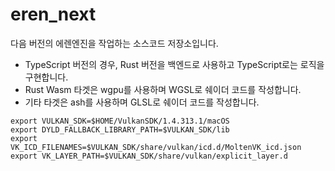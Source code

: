 # eren_next
다음 버전의 에렌엔진을 작업하는 소스코드 저장소입니다.

* TypeScript 버전의 경우, Rust 버전을 백엔드로 사용하고 TypeScript로는 로직을 구현합니다.
* Rust Wasm 타겟은 wgpu를 사용하며 WGSL로 쉐이더 코드를 작성합니다.
* 기타 타겟은 ash를 사용하며 GLSL로 쉐이더 코드를 작성합니다.

```
export VULKAN_SDK=$HOME/VulkanSDK/1.4.313.1/macOS
export DYLD_FALLBACK_LIBRARY_PATH=$VULKAN_SDK/lib
export VK_ICD_FILENAMES=$VULKAN_SDK/share/vulkan/icd.d/MoltenVK_icd.json
export VK_LAYER_PATH=$VULKAN_SDK/share/vulkan/explicit_layer.d
```